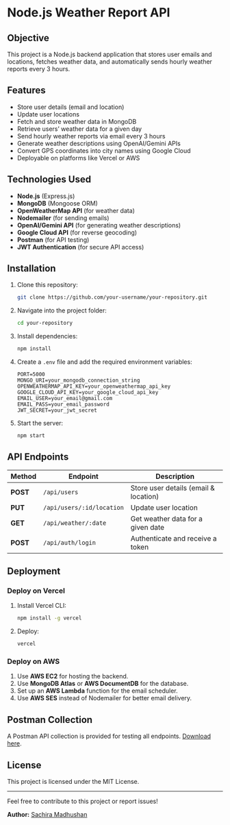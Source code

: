 # Node.js Weather Report API

## Objective
This project is a Node.js backend application that stores user emails and locations, fetches weather data, and automatically sends hourly weather reports every 3 hours.

## Features
- Store user details (email and location)
- Update user locations
- Fetch and store weather data in MongoDB
- Retrieve users’ weather data for a given day
- Send hourly weather reports via email every 3 hours
- Generate weather descriptions using OpenAI/Gemini APIs
- Convert GPS coordinates into city names using Google Cloud
- Deployable on platforms like Vercel or AWS

## Technologies Used
- **Node.js** (Express.js)
- **MongoDB** (Mongoose ORM)
- **OpenWeatherMap API** (for weather data)
- **Nodemailer** (for sending emails)
- **OpenAI/Gemini API** (for generating weather descriptions)
- **Google Cloud API** (for reverse geocoding)
- **Postman** (for API testing)
- **JWT Authentication** (for secure API access)

## Installation
1. Clone this repository:
   ```bash
   git clone https://github.com/your-username/your-repository.git
   ```
2. Navigate into the project folder:
   ```bash
   cd your-repository
   ```
3. Install dependencies:
   ```bash
   npm install
   ```
4. Create a `.env` file and add the required environment variables:
   ```env
   PORT=5000
   MONGO_URI=your_mongodb_connection_string
   OPENWEATHERMAP_API_KEY=your_openweathermap_api_key
   GOOGLE_CLOUD_API_KEY=your_google_cloud_api_key
   EMAIL_USER=your_email@gmail.com
   EMAIL_PASS=your_email_password
   JWT_SECRET=your_jwt_secret
   ```
5. Start the server:
   ```bash
   npm start
   ```

## API Endpoints

| Method | Endpoint | Description |
|--------|---------|-------------|
| **POST** | `/api/users` | Store user details (email & location) |
| **PUT** | `/api/users/:id/location` | Update user location |
| **GET** | `/api/weather/:date` | Get weather data for a given date |
| **POST** | `/api/auth/login` | Authenticate and receive a token |

## Deployment

### Deploy on Vercel
1. Install Vercel CLI:
   ```bash
   npm install -g vercel
   ```
2. Deploy:
   ```bash
   vercel
   ```

### Deploy on AWS
1. Use **AWS EC2** for hosting the backend.
2. Use **MongoDB Atlas** or **AWS DocumentDB** for the database.
3. Set up an **AWS Lambda** function for the email scheduler.
4. Use **AWS SES** instead of Nodemailer for better email delivery.

## Postman Collection
A Postman API collection is provided for testing all endpoints. [Download here](#).

## License
This project is licensed under the MIT License.

---

Feel free to contribute to this project or report issues!

**Author:** [Sachira Madhushan](https://github.com/sachira-madhushan)

